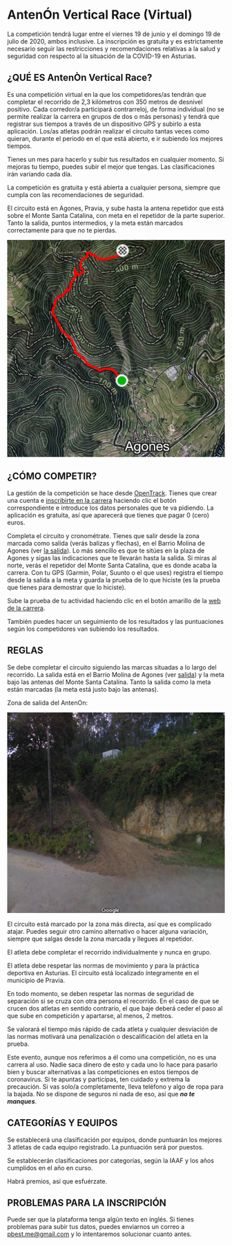 # AntenÓn Vertical Race (Virtual) 

La competición tendrá lugar entre el viernes 19 de junio y el domingo 19 de julio de 2020, ambos inclusive. La inscripción es gratuita y es estrictamente necesario seguir las restricciones y recomendaciones relativas a la salud  y seguridad con respecto al la situación de la COVID-19 en Asturias. 

## ¿QUÉ ES AntenÒn Vertical Race?

Es una competición virtual en la que los competidores/as tendrán que completar el recorrido de 2,3 kilómetros con 350 metros de desnivel positivo. Cada corredor/a participará contrarreloj, de forma individual (no se permite realizar la carrera en grupos de dos o más personas) y tendrá que registrar sus tiempos a través de un dispositivo GPS y subirlo a esta aplicación. Los/as atletas podrán realizar el circuito tantas veces como quieran, durante el periodo en el que está abierto, e ir subiendo los mejores tiempos.

Tienes un mes para hacerlo y subir tus resultados en cualquier momento. Si mejoras tu tiempo, puedes subir el mejor que tengas. Las clasificaciones irán variando cada día.

La competición es gratuita y está abierta a cualquier persona, siempre que cumpla con las recomendaciones de seguridad. 

El circuito está en Agones, Pravia, y sube hasta la antena repetidor que está sobre el Monte Santa Catalina, con meta en el repetidor de la parte superior. Tanto la salida, puntos intermedios,  y la meta están marcados correctamente para que no te pierdas. 

![Recorrido sobre un mapa](./img/segmento.png "Recorrido AntenOn Vertical Race")

## ¿CÓMO COMPETIR?

La gestión de la competición se hace desde [OpenTrack](https://data.opentrack.run). Tienes que crear una cuenta e [inscribirte en la carrera](https://data.opentrack.run/en-gb/x/2020/ESP/antenon/) haciendo clic el botón correspondiente e introduce los datos personales que te va pidiendo. La aplicación es gratuita, así que aparecerá que tienes que pagar 0 (cero) euros.

Completa el circuito y cronométrate. Tienes que salir desde la zona marcada como salida (verás balizas y flechas), en el Barrio Molina de Agones (ver [la salida](https://www.google.com/maps/@43.5015398,-6.1221496,3a,75y,353.14h,91.94t/data=!3m6!1e1!3m4!1sM-zZuUFFb752lE-kHb5cZw!2e0!7i13312!8i6656)). Lo más sencillo es que te sitúes en la plaza de Agones y sigas las indicaciones que te llevarán hasta la salida. Si miras al norte, verás el repetidor del Monte Santa Catalina, que es donde acaba la carrera. Con tu GPS (Garmin, Polar, Suunto o el que uses) registra el tiempo desde la salida a la meta y guarda la prueba de lo que hiciste (es la prueba que tienes para demostrar que lo hiciste). 

Sube la prueba de tu actividad haciendo clic en el botón amarillo de la [web de la carrera](https://data.opentrack.run/en-gb/x/2020/ESP/antenon/).

También puedes hacer un seguimiento de los resultados y las puntuaciones según los competidores van subiendo los resultados.

## REGLAS

Se debe completar el circuito siguiendo las marcas situadas a lo largo del recorrido. La salida está en el Barrio Molina de Agones (ver <a href="https://www.google.com/maps/@43.5015398,-6.1221496,3a,75y,353.14h,91.94t/data=!3m6!1e1!3m4!1sM-zZuUFFb752lE-kHb5cZw!2e0!7i13312!8i6656">salida</a>) y la meta bajo las antenas del Monte Santa Catalina. Tanto la salida como la meta están marcadas (la meta está justo bajo las antenas). 

Zona de salida del AntenOn:

![Salida del AntenOn](./img/salida.png "Salida del AntenOn Vertical Race")

El circuito está marcado por la zona más directa, así que es complicado atajar. Puedes seguir otro camino alternativo o hacer alguna variación, siempre que salgas desde la zona marcada y llegues al repetidor. 

El atleta debe completar el recorrido individualmente y nunca en grupo. 

El atleta debe respetar las normas de movimiento y para la práctica deportiva en Asturias. El circuito está localizado íntegramente en el municipio de Pravia.

En todo momento, se deben respetar las normas de seguridad de separación si se cruza con otra persona el recorrido. En el caso de que se crucen dos atletas en sentido contrario, el que baje deberá ceder el paso al que sube en competición y apartarse, al menos, 2 metros.

Se valorará el tiempo más rápido de cada atleta y cualquier desviación de las normas motivará una penalización o descalificación del atleta en la prueba.

Este evento, aunque nos referimos a él como una competición, no es una carrera al uso. Nadie saca dinero de esto y cada uno lo hace para pasarlo bien y buscar alternativas a las competiciones en estos tiempos de coronavirus. Si te apuntas y participas, ten cuidado y extrema la precaución. Si vas solo/a completamente, lleva teléfono y algo de ropa para la bajada. No se dispone de seguros ni nada de eso, así que ***no te manques***. 


## CATEGORÍAS Y EQUIPOS

Se establecerá una clasificación por equipos, donde puntuarán los mejores 3 atletas de cada equipo registrado. La puntuación será por puestos. 

Se establecerán clasificaciones por categorías, según la IAAF y los años cumplidos en el año en curso.

Habrá premios, así que esfuérzate.


## PROBLEMAS PARA LA INSCRIPCIÓN

Puede ser que la plataforma tenga algún texto en inglés. Si tienes problemas para subir tus datos, puedes enviarnos un correo a pbest.me@gmail.com y lo intentaremos solucionar cuanto antes.



